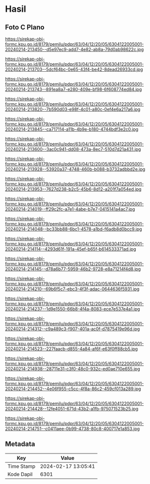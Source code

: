 # Hasil

## Foto C Plano

https://sirekap-obj-formc.kpu.go.id/8179/pemilu/pdpr/63/04/12/20/05/6304122005001-20240214-213450--d5e97ec9-add7-4e82-ab8a-79d0ab98622c.jpg

https://sirekap-obj-formc.kpu.go.id/8179/pemilu/pdpr/63/04/12/20/05/6304122005001-20240214-213703--5dcf64bc-0e65-43f4-be42-8dead26933cd.jpg

https://sirekap-obj-formc.kpu.go.id/8179/pemilu/pdpr/63/04/12/20/05/6304122005001-20240214-213743--891ea8a7-e280-409e-bf98-6f608774ed84.jpg

https://sirekap-obj-formc.kpu.go.id/8179/pemilu/pdpr/63/04/12/20/05/6304122005001-20240214-213820--7b590d03-e98f-4c01-a80c-0ef4e6a217a6.jpg

https://sirekap-obj-formc.kpu.go.id/8179/pemilu/pdpr/63/04/12/20/05/6304122005001-20240214-213845--ca717114-a11b-4b9e-b180-4744bdf3e2c0.jpg

https://sirekap-obj-formc.kpu.go.id/8179/pemilu/pdpr/63/04/12/20/05/6304122005001-20240214-213600--3ac0c941-dd08-473a-8ec7-510d7d21a431.jpg

https://sirekap-obj-formc.kpu.go.id/8179/pemilu/pdpr/63/04/12/20/05/6304122005001-20240214-213928--53920a37-4748-460b-b088-b3732adbbd2e.jpg

https://sirekap-obj-formc.kpu.go.id/8179/pemilu/pdpr/63/04/12/20/05/6304122005001-20240214-213953--7627d238-b2c5-45b6-8d12-a201f7a054ed.jpg

https://sirekap-obj-formc.kpu.go.id/8179/pemilu/pdpr/63/04/12/20/05/6304122005001-20240214-214019--ff29c2fc-a7e1-4abe-b7e7-0415141a4ac7.jpg

https://sirekap-obj-formc.kpu.go.id/8179/pemilu/pdpr/63/04/12/20/05/6304122005001-20240214-214048--bc33bb88-6bc1-4578-a1bd-f6adb8d0bcc9.jpg

https://sirekap-obj-formc.kpu.go.id/8179/pemilu/pdpr/63/04/12/20/05/6304122005001-20240214-214114--4293d61f-191a-45ef-b65f-b614533371ad.jpg

https://sirekap-obj-formc.kpu.go.id/8179/pemilu/pdpr/63/04/12/20/05/6304122005001-20240214-214145--d78a6b77-5959-46b2-9728-e8a71214f4d8.jpg

https://sirekap-obj-formc.kpu.go.id/8179/pemilu/pdpr/63/04/12/20/05/6304122005001-20240214-214210--69b6f5c7-ebc3-4f3f-adac-0644636f5931.jpg

https://sirekap-obj-formc.kpu.go.id/8179/pemilu/pdpr/63/04/12/20/05/6304122005001-20240214-214237--1d9e1550-66b8-4f4a-8083-ece7e537e4a1.jpg

https://sirekap-obj-formc.kpu.go.id/8179/pemilu/pdpr/63/04/12/20/05/6304122005001-20240214-214312--c9a489c3-f907-401a-ac0f-d7875419e96d.jpg

https://sirekap-obj-formc.kpu.go.id/8179/pemilu/pdpr/63/04/12/20/05/6304122005001-20240214-214523--227faacb-d855-4a84-af6f-e63f0ff88cb5.jpg

https://sirekap-obj-formc.kpu.go.id/8179/pemilu/pdpr/63/04/12/20/05/6304122005001-20240214-214938--28711e31-c3f0-48c0-932c-ed0ae710e655.jpg

https://sirekap-obj-formc.kpu.go.id/8179/pemilu/pdpr/63/04/12/20/05/6304122005001-20240214-214452--4e06f955-c5cc-4f8a-86c2-459cf013a289.jpg

https://sirekap-obj-formc.kpu.go.id/8179/pemilu/pdpr/63/04/12/20/05/6304122005001-20240214-214428--12fe4051-671d-43b2-a1fb-975071523b25.jpg

https://sirekap-obj-formc.kpu.go.id/8179/pemilu/pdpr/63/04/12/20/05/6304122005001-20240214-214751--c0411aee-0b99-4738-80c8-400717e1a853.jpg


## Metadata

| Key        | Value               |
| ---------- | ------------------- |
| Time Stamp | 2024-02-17 13:05:41 |
| Kode Dapil | 6301                |




